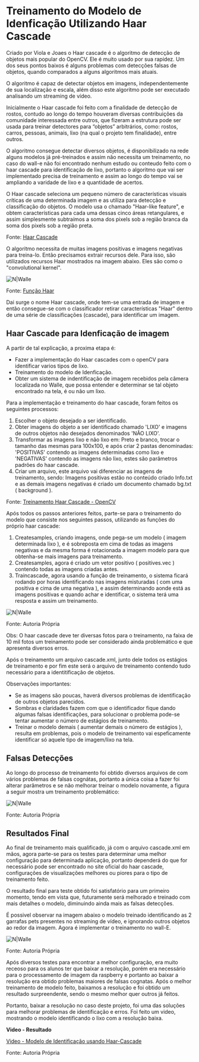# Treinamento do Modelo de Idenficação Utilizando Haar Cascade

Criado por Viola e Joaes o Haar cascade é o algoritmo de detecção de objetos mais popular do OpenCV. Ele é muito usado por sua rapidez. Um dos seus pontos baixos é alguns problemas com detecções falsas de objetos, quando comparados a alguns algoritmos mais atuais.

O algoritmo é capaz de detectar objetos em imagens, independentemente de sua localização e escala, além disso este algoritmo pode ser executado analisando um streaming de vídeo.

Inicialmente o Haar cascade foi feito com a finalidade de detecção de rostos, contudo ao longo do tempo houveram diversas contribuições da comunidade interessada entre outros, que fizeram a estrutura pode ser usada para treinar detectores para “objetos” arbitrários, como: rostos, carros, pessoas, animais, lixo (na qual o projeto tem finalidade), entre outros.

O algoritmo consegue detectar diversos objetos, é disponibilizado na rede alguns modelos já pré-treinados e assim não necessita um treinamento, no caso do wall-e não foi encontrado nenhum estudo ou conteudo feito com o haar cascade para identificação de lixo, portanto o algoritmo que vai ser implementado precisa de treinamento e assim ao longo do tempo vai se ampliando a varidade de lixo e a quantidade de acertos.

O Haar cascade seleciona um pequeno número de características visuais críticas de uma determinada imagem e as utiliza para detecção e classificação do objetos. O modelo usa o chamado "Haar-like feature", e obtem características para cada uma dessas cinco áreas retangulares, e assim simplesmente subtraímos a soma dos pixels sob a região branca da soma dos pixels sob a região preta.

Fonte: [Haar Cascade](https://www.cs.cmu.edu/~efros/courses/LBMV07/Papers/viola-cvpr-01.pdf)

O algoritmo necessita de muitas imagens positivas e imagens negativas para treina-lo. Então precisamos extrair recursos dele. Para isso, são utilizados recursos Haar mostrados na imagem abaixo. Eles são como o "convolutional kernel".

![N|Walle](img/haar_segmentation.png)

Fonte: [ Função Haar ](https://en.wikipedia.org/wiki/Haar-like_feature)

Dai surge o nome Haar cascade, onde tem-se uma entrada de imagem e então consegue-se com o classificador retirar características "Haar" dentro de uma série de classificações (cascade), para identificar um imagem.


## Haar Cascade para Idenficação de imagem

A partir de tal explicação, a proxima etapa é:
- Fazer a implementação do Haar cascades com o openCV para identificar varios tipos de lixo.
- Treinamento do modelo de Idenficação.
- Obter um sistema de indentificação de imagem recebidos pela câmera localizada no Walle, que possa entender e determinar se tal objeto encontrado na tela, é ou não um lixo.


Para a implementação e treinamento do haar cascade, foram feitos os seguintes processos: 

1) Escolher o objeto desejado a ser identificado.
2) Obter imagens do objeto a ser identificado chamado 'LIXO' e imagens de outros objetos não desejados denominados 'NÃO LIXO'.
3) Transformar as imagens lixo e não lixo em: Preto e branco, trocar o tamanho das mesmas para 100x100, e após criar 2 pastas denominadas: 'POSITIVAS' contendo as imagens determinadas como lixo e 'NEGATIVAS' contendo as imagens não lixo, estes são parâmetros padrões do haar cascade.
4) Criar um arquivo, este arquivo vai diferenciar as imagens de treinamento, sendo: Imagens positivas estão no conteúdo criado Info.txt e as demais imagens negativas é criado um documento chamado bg.txt ( background ).

Fonte: [Treinamento Haar Cascade - OpenCV](https://docs.opencv.org/3.4/dc/d88/tutorial_traincascade.html )

Após todos os passos anteriores feitos, parte-se para o treinamento do modelo que consiste nos seguintes passos, utilizando as funções do próprio haar cascade:

1) Createsamples, criando imagens, onde pega-se um modelo ( imagem determinada lixo ), e é sobreposta em cima de todas as imagens negativas e da mesma forma é rotacionada a imagem modelo para que obtenha-se mais imagens para treinamento.
2) Createsamples, agora é criado um vetor positivo ( positives.vec ) contendo todas as imagens criadas antes.
3) Traincascade, agora usando a função de treinamento, o sistema ficará rodando por horas identificando nas imagens misturadas ( com uma positiva e cima de uma negativa ), e assim determinando aonde está as imagens positivas e quando achar e identificar, o sistema terá uma resposta e assim um treinamento.

![N|Walle](img/haar_training.png)

Fonte: Autoria Própria

Obs: O haar cascade deve ter diversas fotos para o treinamento, na faixa de 10 mil fotos um treinamento pode ser considerado ainda problemático e que apresenta diversos erros.

Após o treinamento um arquivo cascade.xml, junto dele todos os estágios de treinamento e por fim este será o arquivo de treinamento contendo tudo necessário para a identitificação de objetos.

Observações importantes:

- Se as imagens são poucas, haverá diversos problemas de identificação de outros objetos parecidos.
- Sombras e claridades fazem com que o identificador fique dando algumas falsas identificações, para solucionar o problema pode-se tentar aumentar o número de estágios de treinamento.
- Treinar o modelo demais ( aumentar demais o número de estágios ), resulta em problemas, pois o modelo de treinamento vai espeficamente identificar só aquele tipo de imagem/lixo na tela.

## Falsas Detecções
Ao longo do processo de treinamento foi obtido diversos arquivos de com vários problemas de falsas cognátas, portanto a única coisa a fazer foi alterar parâmetros e se não melhorar treinar o modelo novamente, a figura a seguir mostra um treinamento problemático:

![N|Walle](img//haarcascade_falsos_positivos.png)

Fonte: Autoria Própria


## Resultados Final

Ao final de treinamento mais qualificado, já com o arquivo cascade.xml em mãos, agora parte-se para os testes para determinar uma melhor configuração para determinada aplicação, portanto dependerá do que for necessário pode ser encontrado no site oficial do haar cascade, configurações de visualizações melhores ou piores para o tipo de treinamento feito.

O resultado final para teste obtido foi satisfatório para um primeiro momento, tendo em vista que, futuramente será melhorado e treinado com mais detalhes o modelo, diminuindo ainda mais as falsas detecções.

É possivel observar na imagem abaixo o modelo treinado identificando as 2 garrafas pets presentes no streaming de vídeo, e ignorando outros objetos ao redor da imagem. Agora é implementar o treinamento no wall-E.

![N|Walle](img/captura_treinamento_haarcascade.png)

Fonte: Autoria Própria

Após diversos testes para encontrar a melhor configuração, era muito receoso para os alunos ter que baixar a resolução, porém era necessário para o processamento de imagem da raspberry e portanto ao baixar a resolução era obtido problemas maiores de falsas cognatas. Após o melhor treinamento de modelo feito, baixamos a resolução e foi obtido um resultado surpreendente, sendo o mesmo melhor quer outros já feitos.

Portanto, baixar a resolução no caso deste projeto, foi uma das soluções para melhorar problemas de identificação e erros. Foi feito um video, mostrando o modelo identificando o lixo com a resolução baixa.

**Video - Resultado**

[Video - Modelo de Identificação usando Haar-Cascade](https://youtu.be/ExhZpDbkwm0)


Fonte: Autoria Própria

